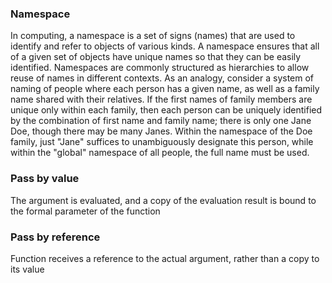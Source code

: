 ### Namespace

In computing, a namespace is a set of signs (names) that are used to identify and refer to objects of various kinds. A namespace ensures that all of a given set of objects 
have unique names so that they can be easily identified. Namespaces are commonly structured as hierarchies to allow reuse of names in different contexts. As an analogy, 
consider a system of naming of people where each person has a given name, as well as a family name shared with their relatives. If the first names of family members are 
unique only within each family, then each person can be uniquely identified by the combination of first name and family name; there is only one Jane Doe, though there may 
be many Janes. Within the namespace of the Doe family, just "Jane" suffices to unambiguously designate this person, while within the "global" namespace of all people, the 
full name must be used.

### Pass by value
The argument is evaluated, and a copy of the evaluation result is bound to the formal parameter of the function

### Pass by reference
Function receives a reference to the actual argument, rather than a copy to its value
